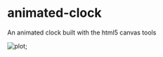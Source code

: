 # animated-clock
An animated clock built with the html5 canvas tools

![plot](./animated-clock.png.png);